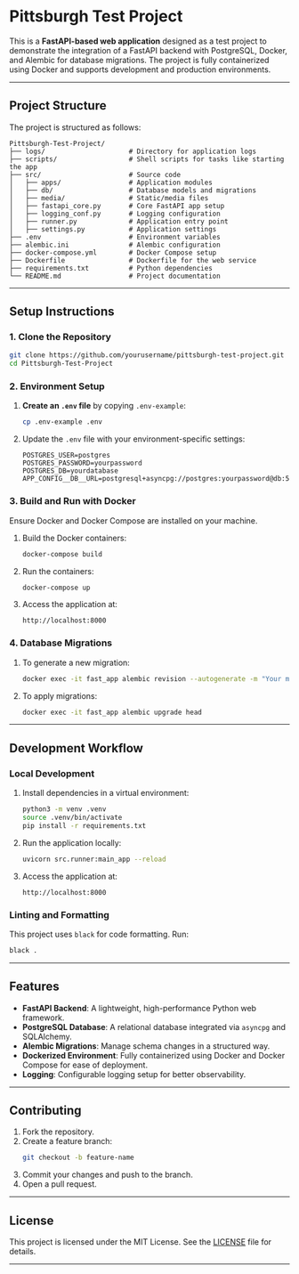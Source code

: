 
# Pittsburgh Test Project

This is a **FastAPI-based web application** designed as a test project to demonstrate the integration of a FastAPI backend with PostgreSQL, Docker, and Alembic for database migrations. The project is fully containerized using Docker and supports development and production environments.

---

## **Project Structure**

The project is structured as follows:

```
Pittsburgh-Test-Project/
├── logs/                     # Directory for application logs
├── scripts/                  # Shell scripts for tasks like starting the app
├── src/                      # Source code
│   ├── apps/                 # Application modules
│   ├── db/                   # Database models and migrations
│   ├── media/                # Static/media files
│   ├── fastapi_core.py       # Core FastAPI app setup
│   ├── logging_conf.py       # Logging configuration
│   ├── runner.py             # Application entry point
│   ├── settings.py           # Application settings
├── .env                      # Environment variables
├── alembic.ini               # Alembic configuration
├── docker-compose.yml        # Docker Compose setup
├── Dockerfile                # Dockerfile for the web service
├── requirements.txt          # Python dependencies
└── README.md                 # Project documentation
```

---

## **Setup Instructions**

### **1. Clone the Repository**

```bash
git clone https://github.com/yourusername/pittsburgh-test-project.git
cd Pittsburgh-Test-Project
```

### **2. Environment Setup**

1. **Create an `.env` file** by copying `.env-example`:
   ```bash
   cp .env-example .env
   ```

2. Update the `.env` file with your environment-specific settings:
   ```
   POSTGRES_USER=postgres
   POSTGRES_PASSWORD=yourpassword
   POSTGRES_DB=yourdatabase
   APP_CONFIG__DB__URL=postgresql+asyncpg://postgres:yourpassword@db:5432/yourdatabase
   ```

### **3. Build and Run with Docker**

Ensure Docker and Docker Compose are installed on your machine.

1. Build the Docker containers:
   ```bash
   docker-compose build
   ```

2. Run the containers:
   ```bash
   docker-compose up
   ```

3. Access the application at:
   ```
   http://localhost:8000
   ```

### **4. Database Migrations**

1. To generate a new migration:
   ```bash
   docker exec -it fast_app alembic revision --autogenerate -m "Your migration name"
   ```

2. To apply migrations:
   ```bash
   docker exec -it fast_app alembic upgrade head
   ```

---

## **Development Workflow**

### **Local Development**

1. Install dependencies in a virtual environment:
   ```bash
   python3 -m venv .venv
   source .venv/bin/activate
   pip install -r requirements.txt
   ```

2. Run the application locally:
   ```bash
   uvicorn src.runner:main_app --reload
   ```

3. Access the application at:
   ```
   http://localhost:8000
   ```

### **Linting and Formatting**
This project uses `black` for code formatting. Run:
```bash
black .
```

---

## **Features**

- **FastAPI Backend**: A lightweight, high-performance Python web framework.
- **PostgreSQL Database**: A relational database integrated via `asyncpg` and SQLAlchemy.
- **Alembic Migrations**: Manage schema changes in a structured way.
- **Dockerized Environment**: Fully containerized using Docker and Docker Compose for ease of deployment.
- **Logging**: Configurable logging setup for better observability.

---

## **Contributing**

1. Fork the repository.
2. Create a feature branch:
   ```bash
   git checkout -b feature-name
   ```
3. Commit your changes and push to the branch.
4. Open a pull request.

---

## **License**

This project is licensed under the MIT License. See the [LICENSE](LICENSE) file for details.

---

